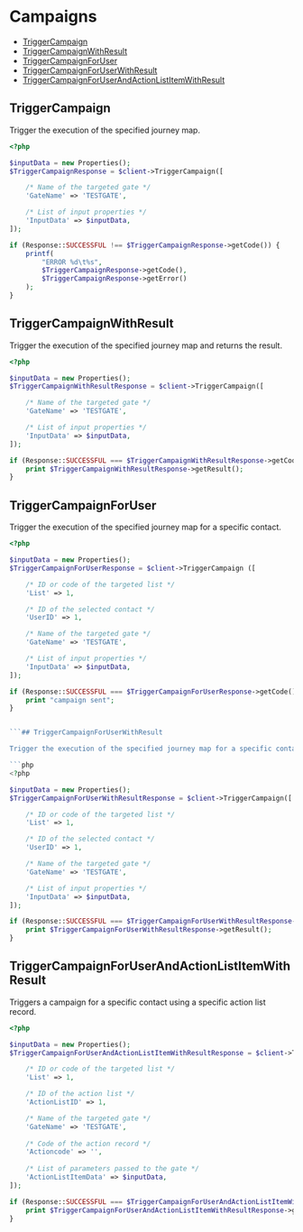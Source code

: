 # Campaigns

- [TriggerCampaign](#triggercampaign)
- [TriggerCampaignWithResult](#triggercampaignwithresult)
- [TriggerCampaignForUser](#triggercampaignforuser)
- [TriggerCampaignForUserWithResult](#triggercampaignforuserwithresult)
- [TriggerCampaignForUserAndActionListItemWithResult](#triggercampaignforuserandactionlistitemwithresult)

## TriggerCampaign

Trigger the execution of the specified journey map.

```php
<?php

$inputData = new Properties();
$TriggerCampaignResponse = $client->TriggerCampaign([

    /* Name of the targeted gate */
    'GateName' => 'TESTGATE',

    /* List of input properties */
    'InputData' => $inputData,
]);

if (Response::SUCCESSFUL !== $TriggerCampaignResponse->getCode()) {
    printf(
        "ERROR %d\t%s",
        $TriggerCampaignResponse->getCode(),
        $TriggerCampaignResponse->getError()
    );
}

```


## TriggerCampaignWithResult

Trigger the execution of the specified journey map and returns the result.

```php
<?php

$inputData = new Properties();
$TriggerCampaignWithResultResponse = $client->TriggerCampaign([

    /* Name of the targeted gate */
    'GateName' => 'TESTGATE',

    /* List of input properties */
    'InputData' => $inputData,
]);

if (Response::SUCCESSFUL === $TriggerCampaignWithResultResponse->getCode()) {
    print $TriggerCampaignWithResultResponse->getResult();
}

```


## TriggerCampaignForUser

Trigger the execution of the specified journey map for a specific contact.

```php
<?php

$inputData = new Properties();
$TriggerCampaignForUserResponse = $client->TriggerCampaign ([

    /* ID or code of the targeted list */
    'List' => 1,

    /* ID of the selected contact */
    'UserID' => 1,

    /* Name of the targeted gate */
    'GateName' => 'TESTGATE',

    /* List of input properties */
    'InputData' => $inputData,
]);

if (Response::SUCCESSFUL === $TriggerCampaignForUserResponse->getCode()) {
    print "campaign sent";
}


```## TriggerCampaignForUserWithResult

Trigger the execution of the specified journey map for a specific contact.

```php
<?php

$inputData = new Properties();
$TriggerCampaignForUserWithResultResponse = $client->TriggerCampaign([

    /* ID or code of the targeted list */
    'List' => 1,

    /* ID of the selected contact */
    'UserID' => 1,

    /* Name of the targeted gate */
    'GateName' => 'TESTGATE',

    /* List of input properties */
    'InputData' => $inputData,
]);

if (Response::SUCCESSFUL === $TriggerCampaignForUserWithResultResponse->getCode()) {
    print $TriggerCampaignForUserWithResultResponse->getResult();
}

``` 
## TriggerCampaignForUserAndActionListItemWithResult

Triggers a campaign for a specific contact using a specific action list record.

```php
<?php

$inputData = new Properties();
$TriggerCampaignForUserAndActionListItemWithResultResponse = $client->TriggerCampaign([

    /* ID or code of the targeted list */
    'List' => 1,

    /* ID of the action list */
    'ActionListID' => 1,

    /* Name of the targeted gate */
    'GateName' => 'TESTGATE',
    
    /* Code of the action record */
    'Actioncode' => '',
    
    /* List of parameters passed to the gate */
    'ActionListItemData' => $inputData,
]);

if (Response::SUCCESSFUL === $TriggerCampaignForUserAndActionListItemWithResultResponse->getCode()) {
    print $TriggerCampaignForUserAndActionListItemWithResultResponse->getResult();
}

```
